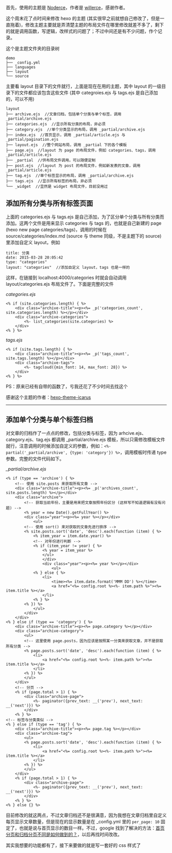 首先，使用的主题是 [Noderce](https://github.com/willerce/hexo-theme-noderce)，作者是 [willerce](http://willerce.com/)，感谢作者。

这个周末花了点时间来修改 hexo 的主题 (其实很早之前就想自己修改了，但是一直拖着)，修改主题主要就是弄清楚主题的布局文件在哪里修改就差不多了，剩下的就是调用函数，写逻辑，改样式的问题了；不过中间还是有不少问题，作个记录。

这个是主题文件夹的目录树

```
demo
├── _config.yml
├── languages
├── layout
└── source
```

主要看 layout 目录下的文件就行，上面是现在在用的主题，其中 layout 的一级目录下的文件都应该包含这些文件 (其中 categroies.ejs 与 tags.ejs 是自己添加的，可以不用)

```
layout
├── archive.ejs  //文章归档，包括单个分类与单个标签，调用 _partial/archive.ejs
├── categories.ejs  //显示所有分类的布局，非必须
├── category.ejs  //单个分类显示的布局，调用 _partial/archive.ejs
├── index.ejs  //首页显示，调用 _partial/article.ejs 与 _partial/pagination.ejs
├── layout.ejs  //整个网站布局，调用 _partial 下的各个模板
├── page.ejs  //layout 为 page 的布局文件，例如 categories、tags，调用 _partial/article.ejs
├── _partial  //供布局文件调用，可以随便定制
├── post.ejs  //layout 为 post 的布局文件，例如新发表的文章，调用 _partial/article.ejs
├── tag.ejs  //单个标签显示的布局，调用 _partial/archive.ejs
├── tags.ejs  //显示所有标签的布局，非必须
└── _widget  //显然是 widget 布局文件，目前没用过
```

## 添加所有分类与所有标签页面

上面的 categories.ejs 与 tags.ejs 是自己添加，为了区分单个分类与所有分类而添加。这两个文件是用来显示 categories 与 tags 的，也就是自己新建的 page (hexo new page categories/tags)，调用的时候在 source/categories/index.md (source 与 theme 同级，不是主题下的 source) 里添加自定义 layout，例如

```
title: 分类
date: 2015-03-28 20:05:42
type: "categories"
layout: "categories"  //添加自定义 layout，tags 也是一样的
```

这样，在链接到 localhost:4000/categories 时就会自动调用 layout/categories.ejs 布局文件了。下面是完整的文件

*categories.ejs*

```
<% if (site.categories.length) { %>
	<div class="archive-title"><p><%= _p('categories_count', site.categories.length) %></p></div>
	<div class="archive-categories">
		<%- list_categories(site.categories) %>
	</div>
<% } %>
```

*tags.ejs*

```
<% if (site.tags.length) { %>
	<div class="archive-title"><p><%= _p('tags_count', site.tags.length) %></p></div>
	<div class="archive-tags">
		<%- tagcloud({min_font: 14, max_font: 28}) %>
	</div>
<% } %>
```

PS：原来已经有自带的函数了，亏我还花了不少时间去找这个

感谢这个主题的作者：[hexo-theme-icarus](https://github.com/ppoffice/hexo-theme-icarus/blob/master/layout/categories.ejs)

---

## 添加单个分类与单个标签归档

对文章的归档作了一点点的修改，包括分类与标签，因为 arhcive.ejs、category.ejs、tag.ejs 都调用 _partial/archive.ejs 模板，所以只需修改模板文件就行，注意调用的时候添加自定义的参数，例如：`<%- partial('_partial/archive', {type: 'category'}) %>`，调用模板时传递 type 参数。完整的文件代码如下。

*_partial/archive.ejs*

```
<% if (type == 'archive') { %>
	<!-- 使用 site.posts 来获取所有文章 -->
	<div class="archive-title"><p><%= _p('archives_count', site.posts.length) %></p></div>
	<div class="archive">
		<!-- 获取当前年份，主要是用来把文章按照年份区分 (这样写不知道逻辑有没有问题) -->
		<% year = new Date().getFullYear() %>
		<div class="year"><p><%= year %></p></div>
			<ul>
		<!-- 使用 sort() 来对获取的文章先进行排序 -->
		<% site.posts.sort('date', 'desc').each(function (item) { %>
			<% item_year = item.date.year() %>
			<!-- 对年份进行判断 -->
			<% if (item_year != year) { %>
				<% year = item_year %>
				</ul>
				</div>
				<div class="year"><p><%= year %></p></div>
					<ul>
			<% } else { %>
				<li>
					<time><%= item.date.format('MMM DD') %></time>
					<a href="<%= config.root %><%- item.path %>"><%= item.title %></a>
				</li>
			<% } %>
		<% }) %>
			</ul>
		</div>
	</div>
<% } else if (type == 'category') { %>
	<div class="archive-title"><p><%= page.category %></p></div>
	<div class="archive-category">
		<ul>
		<!-- 这里使用 page.posts，因为应该是按照某一分类来获取文章，并不是获取所有分类 -->
		<% page.posts.sort('date', 'desc').each(function (item) { %>
			<li>
				<a href="<%= config.root %><%- item.path %>"><%= item.title %></a>
			</li>
		<% }) %>
		</ul>
	</div>
	<!-- 分页 -->
	<% if (page.total > 1) { %>
		<div class="archive-page">
			<%- paginator({prev_text: __('prev'), next_text: __('next')}) %>
		</div>
	<% } %>
<!-- 标签与分类类似 -->
<% } else if (type == 'tag') { %>
	<div class="archive-title"><p><%= page.tag %></p></div>
	<div class="archive-tag">
		<ul>
		<% page.posts.sort('date', 'desc').each(function (item) { %>
			<li>
				<a href="<%= config.root %><%- item.path %>"><%= item.title %></a>
			</li>
		<% }) %>
		</ul>
	</div>
	<% if (page.total > 1) { %>
		<div class="archive-page">
			<%- paginator({prev_text: __('prev'), next_text: __('next')}) %>
		</div>
	<% } %>
<% } else {} %>
```

目前修改的就这两点，不过文章归档还不是很满意，因为我想在文章归档里自定义每页显示文章数量，但是现在的显示数量是在 _config.yml 里的 `per_page: 10` 固定了，也就是说与首页显示的数目一样。不过，google 找到了解决的方法：[首页分页和归档分页不同是如何做到的？](https://github.com/iissnan/hexo-theme-next/issues/30)，以后再找时间改改。

其实我想要的功能都有了，接下来要做的就是写一套好的 css 样式了
